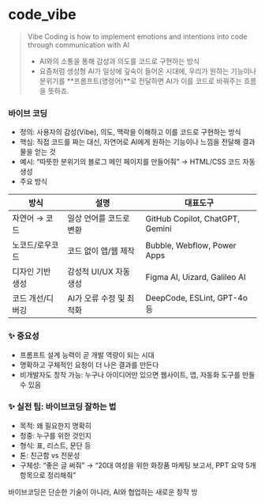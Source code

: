 # code_vibe
> Vibe Coding is how to implement emotions and intentions into code through communication with AI
> - AI와의 소통을 통해 감성과 의도를 코드로 구현하는 방식
> - 요즘처럼 생성형 AI가 일상에 깊숙이 들어온 시대에, 우리가 원하는 기능이나 분위기를 **프롬프트(명령어)**로 전달하면 AI가 이를 코드로 바꿔주는 흐름을 뜻하죠.


### 바이브 코딩
- 정의: 사용자의 감성(Vibe), 의도, 맥락을 이해하고 이를 코드로 구현하는 방식
- 핵심: 직접 코드를 짜는 대신, 자연어로 AI에게 원하는 기능이나 느낌을 전달해 결과물을 얻는 것
- 예시: “따뜻한 분위기의 블로그 메인 페이지를 만들어줘” → HTML/CSS 코드 자동 생성
- 주요 방식 

 | 방식 | 설명 | 대표도구 |
 |-----|-----|---------| 
 | 자연어 → 코드   | 일상 언어를 코드로 변환  | GitHub Copilot, ChatGPT, Gemini | 
 | 노코드/로우코드  | 코드 없이 앱/웹 제작    | Bubble, Webflow, Power Apps     | 
 | 디자인 기반 생성 | 감성적 UI/UX 자동 생성  | Figma AI, Uizard, Galileo AI    | 
 | 코드 개선/디버깅 | AI가 오류 수정 및 최적화 | DeepCode, ESLint, GPT-4o 등      | 


### ✨ 중요성
- 프롬프트 설계 능력이 곧 개발 역량이 되는 시대
- 명확하고 구체적인 요청이 더 나은 결과를 만든다
- 비개발자도 창작 가능: 누구나 아이디어만 있으면 웹사이트, 앱, 자동화 도구를 만들 수 있음

### ✨ 실전 팁: 바이브코딩 잘하는 법
- 목적: 왜 필요한지 명확히
- 청중: 누구를 위한 것인지
- 형식: 표, 리스트, 문단 등
- 톤: 친근함 vs 전문성
- 구체성: “좋은 글 써줘” → “20대 여성을 위한 화장품 마케팅 보고서, PPT 요약 5개 항목으로 정리해줘”


바이브코딩은 단순한 기술이 아니라, AI와 협업하는 새로운 창작 방




